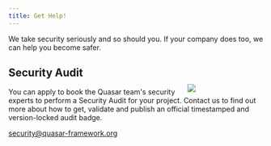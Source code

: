 ```yaml
---
title: Get Help!
---
```


We take security seriously and so should you. If your company does too, we can help you become safer.

<img src="https://cdn.quasar-framework.org/img/audit-sample-badge.png" style="float:right;max-width:15%;min-width:150px;padding-top:50px" />

## Security Audit

You can apply to book the Quasar team's security experts to perform a Security Audit for your project. Contact us to find out more about how to get, validate and publish an official timestamped and version-locked audit badge.



[security@quasar-framework.org](mailto:security@quasar-framework.org)
